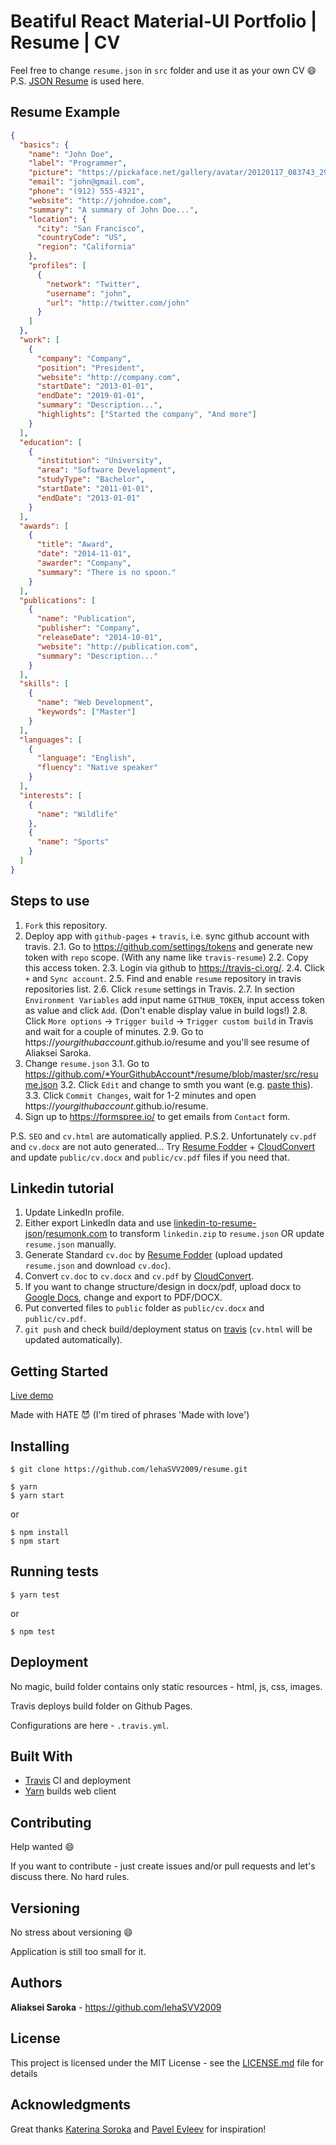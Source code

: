# Beatiful React Material-UI Portfolio | Resume | CV

Feel free to change `resume.json` in `src` folder and use it as your own CV :smile:
P.S. [JSON Resume](https://jsonresume.org/schema/) is used here.

## Resume Example

```json
{
  "basics": {
    "name": "John Doe",
    "label": "Programmer",
    "picture": "https://pickaface.net/gallery/avatar/20120117_083743_291_Demo.png",
    "email": "john@gmail.com",
    "phone": "(912) 555-4321",
    "website": "http://johndoe.com",
    "summary": "A summary of John Doe...",
    "location": {
      "city": "San Francisco",
      "countryCode": "US",
      "region": "California"
    },
    "profiles": [
      {
        "network": "Twitter",
        "username": "john",
        "url": "http://twitter.com/john"
      }
    ]
  },
  "work": [
    {
      "company": "Company",
      "position": "President",
      "website": "http://company.com",
      "startDate": "2013-01-01",
      "endDate": "2019-01-01",
      "summary": "Description...",
      "highlights": ["Started the company", "And more"]
    }
  ],
  "education": [
    {
      "institution": "University",
      "area": "Software Development",
      "studyType": "Bachelor",
      "startDate": "2011-01-01",
      "endDate": "2013-01-01"
    }
  ],
  "awards": [
    {
      "title": "Award",
      "date": "2014-11-01",
      "awarder": "Company",
      "summary": "There is no spoon."
    }
  ],
  "publications": [
    {
      "name": "Publication",
      "publisher": "Company",
      "releaseDate": "2014-10-01",
      "website": "http://publication.com",
      "summary": "Description..."
    }
  ],
  "skills": [
    {
      "name": "Web Development",
      "keywords": ["Master"]
    }
  ],
  "languages": [
    {
      "language": "English",
      "fluency": "Native speaker"
    }
  ],
  "interests": [
    {
      "name": "Wildlife"
    },
    {
      "name": "Sports"
    }
  ]
}
```

## Steps to use

1. `Fork` this repository.
2. Deploy app with `github-pages` + `travis`, i.e. sync github account with travis.
   2.1. Go to https://github.com/settings/tokens and generate new token with `repo` scope. (With any name like `travis-resume`)
   2.2. Copy this access token.
   2.3. Login via github to https://travis-ci.org/.
   2.4. Click `+` and `Sync account`.
   2.5. Find and enable `resume` repository in travis repositories list.
   2.6. Click `resume` settings in Travis.
   2.7. In section `Environment Variables` add input name `GITHUB_TOKEN`, input access token as value and click `Add`. (Don't enable display value in build logs!)
   2.8. Click `More options` -> `Trigger build` -> `Trigger custom build` in Travis and wait for a couple of minutes.
   2.9. Go to https://*yourgithubaccount*.github.io/resume and you'll see resume of Aliaksei Saroka.
3. Change `resume.json`
   3.1. Go to https://github.com/*YourGithubAccount*/resume/blob/master/src/resume.json
   3.2. Click `Edit` and change to smth you want (e.g. [paste this](#resume-example)).
   3.3. Click `Commit Changes`, wait for 1-2 minutes and open https://*yourgithubaccount*.github.io/resume.
4. Sign up to https://formspree.io/ to get emails from `Contact` form.

P.S. `SEO` and `cv.html` are automatically applied.
P.S.2. Unfortunately `cv.pdf` and `cv.docx` are not auto generated... Try [Resume Fodder](https://resumefodder.com) + [CloudConvert](https://cloudconvert.com) and update `public/cv.docx` and `public/cv.pdf` files if you need that.

## Linkedin tutorial

1. Update LinkedIn profile.
2. Either export LinkedIn data and use [linkedin-to-resume-json](https://jmperezperez.com/linkedin-to-json-resume/)/[resumonk.com](https://www.resumonk.com) to transform `linkedin.zip` to `resume.json` OR update `resume.json` manually.
3. Generate Standard `cv.doc` by [Resume Fodder](https://resumefodder.com) (upload updated `resume.json` and download `cv.doc`).
4. Convert `cv.doc` to `cv.docx` and `cv.pdf` by [CloudConvert](https://cloudconvert.com).
5. If you want to change structure/design in docx/pdf, upload docx to [Google Docs](https://docs.google.com/document/d/1wbSc1S7JoPLY9iR4js4_gAePr65JO-SWYp7DaJ_QaYc), change and export to PDF/DOCX.
6. Put converted files to `public` folder as `public/cv.docx` and `public/cv.pdf`.
7. `git push` and check build/deployment status on [travis](https://travis-ci.org/lehaSVV2009/resume) (`cv.html` will be updated automatically).

## Getting Started

<a href="http://lehasvv2009.github.io/resume" target="_blank">Live demo</a>

Made with HATE :smiling_imp: (I'm tired of phrases 'Made with love')

## Installing

```
$ git clone https://github.com/lehaSVV2009/resume.git
```

```
$ yarn
$ yarn start
```

or

```
$ npm install
$ npm start
```

## Running tests

```
$ yarn test
```

or

```
$ npm test
```

## Deployment

No magic, build folder contains only static resources - html, js, css, images.

Travis deploys build folder on Github Pages.

Configurations are here - `.travis.yml`.

## Built With

- [Travis](https://travis-ci.org/) CI and deployment
- [Yarn](https://yarnpkg.com/) builds web client

## Contributing

Help wanted :smile:

If you want to contribute - just create issues and/or pull requests and let's discuss there. No hard rules.

## Versioning

No stress about versioning :smile:

Application is still too small for it.

## Authors

**Aliaksei Saroka** - https://github.com/lehaSVV2009

## License

This project is licensed under the MIT License - see the [LICENSE.md](LICENSE.md) file for details

## Acknowledgments

Great thanks [Katerina Soroka](https://github.com/KaterinaSoroka) and [Pavel Evleev](https://github.com/PavelEvleev) for inspiration!
